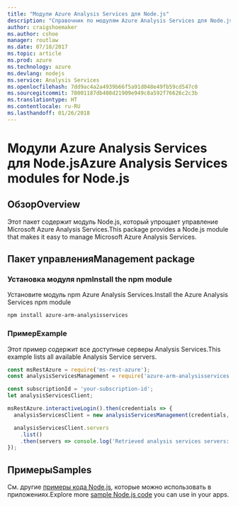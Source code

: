 ```yaml
---
title: "Модули Azure Analysis Services для Node.js"
description: "Справочник по модулям Azure Analysis Services для Node.js"
author: craigshoemaker
ms.author: cshoe
manager: routlaw
ms.date: 07/18/2017
ms.topic: article
ms.prod: azure
ms.technology: azure
ms.devlang: nodejs
ms.service: Analysis Services
ms.openlocfilehash: 7dd9ac4a2a4939b66f5a91d048e49fb59cd547c0
ms.sourcegitcommit: 78001187db408d21909e949c8a592f76626c2c3b
ms.translationtype: HT
ms.contentlocale: ru-RU
ms.lasthandoff: 01/26/2018
---
```

# <a name="azure-analysis-services-modules-for-nodejs"></a><span data-ttu-id="a7912-103">Модули Azure Analysis Services для Node.js</span><span class="sxs-lookup"><span data-stu-id="a7912-103">Azure Analysis Services modules for Node.js</span></span>

## <a name="overview"></a><span data-ttu-id="a7912-104">Обзор</span><span class="sxs-lookup"><span data-stu-id="a7912-104">Overview</span></span>
<span data-ttu-id="a7912-105">Этот пакет содержит модуль Node.js, который упрощает управление Microsoft Azure Analysis Services.</span><span class="sxs-lookup"><span data-stu-id="a7912-105">This package provides a Node.js module that makes it easy to manage Microsoft Azure Analysis Services.</span></span>

## <a name="management-package"></a><span data-ttu-id="a7912-106">Пакет управления</span><span class="sxs-lookup"><span data-stu-id="a7912-106">Management package</span></span>

### <a name="install-the-npm-module"></a><span data-ttu-id="a7912-107">Установка модуля npm</span><span class="sxs-lookup"><span data-stu-id="a7912-107">Install the npm module</span></span>

<span data-ttu-id="a7912-108">Установите модуль npm Azure Analysis Services.</span><span class="sxs-lookup"><span data-stu-id="a7912-108">Install the Azure Analysis Services npm module</span></span>

```bash
npm install azure-arm-analysisservices
```

### <a name="example"></a><span data-ttu-id="a7912-109">Пример</span><span class="sxs-lookup"><span data-stu-id="a7912-109">Example</span></span>

<span data-ttu-id="a7912-110">Этот пример содержит все доступные серверы Analysis Services.</span><span class="sxs-lookup"><span data-stu-id="a7912-110">This example lists all available Analysis Service servers.</span></span>

```javascript
const msRestAzure = require('ms-rest-azure');
const analysisServicesManagement = require('azure-arm-analysisservices');

const subscriptionId = 'your-subscription-id';
let analysisServicesClient;

msRestAzure.interactiveLogin().then(credentials => {
  analysisServicesClient = new analysisServicesManagement(credentials, subscriptionId);

  analysisServicesClient.servers
    .list()
    .then(servers => console.log('Retrieved analysis services servers: ', servers));
});
```

## <a name="samples"></a><span data-ttu-id="a7912-111">Примеры</span><span class="sxs-lookup"><span data-stu-id="a7912-111">Samples</span></span>

<span data-ttu-id="a7912-112">См. другие [примеры кода Node.js](https://azure.microsoft.com/resources/samples/?platform=nodejs), которые можно использовать в приложениях.</span><span class="sxs-lookup"><span data-stu-id="a7912-112">Explore more [sample Node.js code](https://azure.microsoft.com/resources/samples/?platform=nodejs) you can use in your apps.</span></span>
